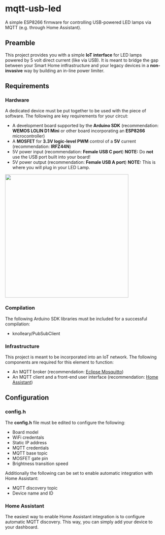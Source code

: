 # mqtt-usb-led
A simple ESP8266 firmware for controlling USB-powered LED lamps via MQTT (e.g. through Home Assistant). 

## Preamble
This project provides you with a simple **IoT interface** for LED lamps powered by 5 volt direct current (like via USB). It is meant to bridge the gap between your Smart Home intfrastructure and your legacy devices in a **non-invasive** way by building an in-line power limiter.

## Requirements
### Hardware
A dedicated device must be put together to be used with the piece of software. The following are key requirements for your circut:
- A development board supported by the **Arduino SDK** (recommendation: **WEMOS LOLIN D1 Mini** or other board incorporating an **ESP8266** microcontroller)
- A **MOSFET** for **3.3V logic-level PWM** control of a **5V** current (recommendation: **IRFZ44N**)
- 5V power input (recommendation: **Female USB C port**) **NOTE:** Do **not** use the USB port built into your board!
- 5V power output (recommendation: **Female USB A port**) **NOTE:** This is where you will plug in your LED Lamp.

<img src="https://user-images.githubusercontent.com/40141286/195073422-45389734-4970-4b67-8b7b-eb0d884861ae.png" width=400px height=400px>

### Compilation
The following Arduino SDK libraries must be included for a successful compilation:
- knolleary/PubSubClient

### Infrastructure
This project is meant to be incorporated into an IoT network. The following components are required for this element to function:
- An MQTT broker (recommendation: [Eclipse Mosquitto](https://mosquitto.org/))
- An MQTT client and a front-end user interface (recommendation: [Home Assistant](https://www.home-assistant.io/))

## Configuration
### config.h
The **config.h** file must be edited to configure the following:
- Board model
- WiFi credentals
- Static IP address
- MQTT credentials
- MQTT base topic
- MOSFET gate pin
- Brightness transition speed

Additionally the following can be set to enable automatic integration with Home Assistant:
- MQTT discovery topic
- Device name and ID

### Home Assistant
The easiest way to enable Home Assistant integration is to configure automatic MQTT discovery. This way, you can simply add your device to your dashboard.
